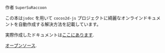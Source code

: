 作者 `SuperSuRaccoon`

この本は`jsdoc` を用いて `cocos2d-js` プロジェクトに綺麗なオンラインドキュメントを自動作成する解決方法を記載しています。

実際作成したドキュメントは[ここにあります](http://supersuraccoon.github.io/cocos2d_js_jsdoc/).

[オープンソース](https://github.com/supersuraccoon/cocos2d_js_jsdoc).